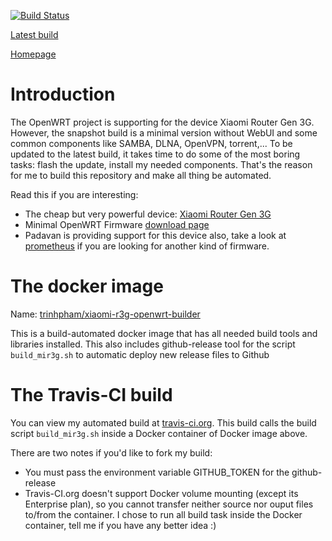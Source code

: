 [![Build Status](https://travis-ci.org/trinhpham/xiaomi-r3g-openwrt-builder.svg?branch=master)](https://travis-ci.org/trinhpham/xiaomi-r3g-openwrt-builder)

[Latest build](https://github.com/trinhpham/xiaomi-r3g-openwrt-builder/releases/latest)

[Homepage](https://github.com/trinhpham/xiaomi-r3g-openwrt-builder)

# Introduction
The OpenWRT project is supporting for the device Xiaomi Router Gen 3G.
However, the snapshot build is a minimal version without WebUI and some common components like SAMBA, DLNA, OpenVPN, torrent,...
To be updated to the latest build, it takes time to do some of the most boring tasks: flash the update, install my needed components.
That's the reason for me to build this repository and make all thing be automated.

Read this if you are interesting:
- The cheap but very powerful device: [Xiaomi Router Gen 3G](https://wiki.openwrt.org/toh/xiaomi/mir3g)
- Minimal OpenWRT Firmware [download page](https://downloads.lede-project.org/snapshots/targets/ramips/mt7621/)
- Padavan is providing support for this device also, take a look at [prometheus](http://prometheus.freize.net) if you are looking for another kind of firmware.

# The docker image
Name: [trinhpham/xiaomi-r3g-openwrt-builder](https://hub.docker.com/r/trinhpham/xiaomi-r3g-openwrt-builder)

This is a build-automated docker image that has all needed build tools and libraries installed.
This also includes github-release tool for the script `build_mir3g.sh` to automatic deploy new release files to Github

# The Travis-CI build
You can view my automated build at [travis-ci.org](https://travis-ci.org/trinhpham/xiaomi-r3g-openwrt-builder).
This build calls the build script `build_mir3g.sh` inside a Docker container of Docker image above.

There are two notes if you'd like to fork my build:
- You must pass the environment variable GITHUB_TOKEN for the github-release
- Travis-CI.org doesn't support Docker volume mounting (except its Enterprise plan), so you cannot transfer neither source nor ouput files to/from the container. I chose to run all build task inside the Docker container, tell me if you have any better idea :)